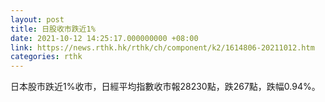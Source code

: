```yaml
---
layout: post
title: 日股收市跌近1%
date: 2021-10-12 14:25:17.000000000 +08:00
link: https://news.rthk.hk/rthk/ch/component/k2/1614806-20211012.htm
categories: rthk
---
```


日本股市跌近1%收市，日經平均指數收市報28230點，跌267點，跌幅0.94%。
